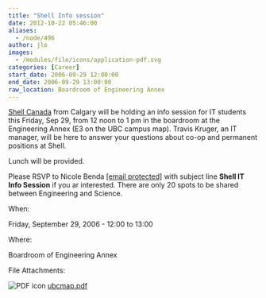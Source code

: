 ```yaml
---
title: "Shell Info session"
date: 2012-10-22 05:46:00
aliases:
  - /node/496
author: jlo
images:
  - /modules/file/icons/application-pdf.svg
categories: [Career]
start_date: 2006-09-29 12:00:00
end_date: 2006-09-29 13:00:00
raw_location: Boardroom of Engineering Annex
---
```


[Shell Canada](http://www.shell.ca/) from Calgary will be holding an info session for IT students this Friday, Sep 29, from 12 noon to 1 pm in the boardroom at the Engineering Annex (E3 on the UBC campus map). Travis Kruger, an IT manager, will be here to answer your questions about co-op and permanent positions at Shell.

Lunch will be provided.

Please RSVP to Nicole Benda [\[email protected\]](/cdn-cgi/l/email-protection#83edeae0ecefe6ade1e6ede7e2c3f6e1e0ade0e2) with subject line **Shell IT Info Session** if you ar interested. There are only 20 spots to be shared between Engineering and Science.

When:

Friday, September 29, 2006 - 12:00 to 13:00

Where:

Boardroom of Engineering Annex

File Attachments:

![PDF icon](/modules/file/icons/application-pdf.svg "application/pdf") [ubcmap.pdf](https://ubccsss.org/files/ubcmap.pdf)
